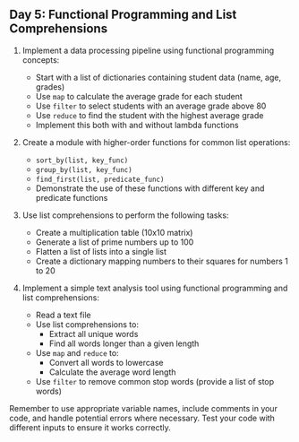 ## Day 5: Functional Programming and List Comprehensions

1. Implement a data processing pipeline using functional programming concepts:
   - Start with a list of dictionaries containing student data (name, age, grades)
   - Use `map` to calculate the average grade for each student
   - Use `filter` to select students with an average grade above 80
   - Use `reduce` to find the student with the highest average grade
   - Implement this both with and without lambda functions

2. Create a module with higher-order functions for common list operations:
   - `sort_by(list, key_func)`
   - `group_by(list, key_func)`
   - `find_first(list, predicate_func)`
   - Demonstrate the use of these functions with different key and predicate functions

3. Use list comprehensions to perform the following tasks:
   - Create a multiplication table (10x10 matrix)
   - Generate a list of prime numbers up to 100
   - Flatten a list of lists into a single list
   - Create a dictionary mapping numbers to their squares for numbers 1 to 20

4. Implement a simple text analysis tool using functional programming and list comprehensions:
   - Read a text file
   - Use list comprehensions to:
     - Extract all unique words
     - Find all words longer than a given length
   - Use `map` and `reduce` to:
     - Convert all words to lowercase
     - Calculate the average word length
   - Use `filter` to remove common stop words (provide a list of stop words)

Remember to use appropriate variable names, include comments in your code, and handle potential errors where necessary. Test your code with different inputs to ensure it works correctly.